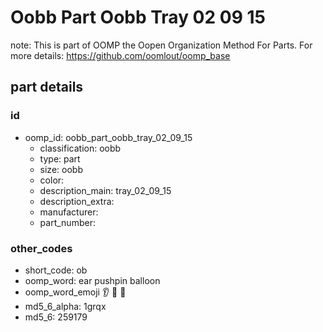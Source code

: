 # Oobb Part Oobb Tray 02 09 15  

note: This is part of OOMP the Oopen Organization Method For Parts. For more details: https://github.com/oomlout/oomp_base

##  part details





### id
* oomp_id: oobb_part_oobb_tray_02_09_15
  * classification: oobb
  * type: part
  * size: oobb
  * color: 
  * description_main: tray_02_09_15
  * description_extra: 
  * manufacturer: 
  * part_number: 

### other_codes
* short_code: ob
* oomp_word: ear pushpin balloon
* oomp_word_emoji :ear: :pushpin: :balloon:
* md5_6_alpha: 1grqx
* md5_6: 259179